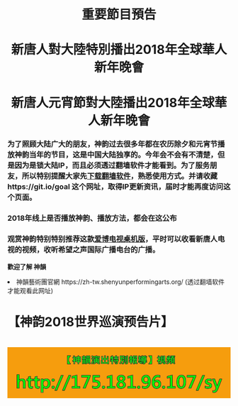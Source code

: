 <h1 align="center"><b>重要節目預告</b></h1>
<h1 align="center"><b>新唐人對大陸特別播出2018年全球華人新年晚會</b></h1>
<h1 align="center"><b>新唐人元宵節對大陸播出2018年全球華人新年晚會</b></h1>


<h3>为了照顾大陆广大的朋友，神韵过去很多年都在农历除夕和元宵节播放神韵当年的节目，这是中国大陆独享的。今年会不会有不清楚，但是因为是锁大陆IP，而且必须透过翻墙软件才能看到。为了服务朋友，所以特别提醒大家先<a href="https://github.com/gb3344/show1/blob/master/free.md">下载翻墙软件</a>，熟悉使用方式。并请收藏 https://git.io/goal 这个网址，取得IP更新资讯，届时才能再度访问这个页面。</h3>

<h3>2018年线上是否播放神韵、播放方法，都会在这公布</h3>


<h3>观赏神韵特别特别推荐这款<a href="https://github.com/gb3344/show1/blob/master/fanQing/Green_iPPOTV.exe?raw=true">爱博电视桌机版</a>，平时可以收看新唐人电视的视频，收听希望之声国际广播电台的广播。</h3>

<b>歡迎了解 神韻</b>
<li> 神韻藝術團官網 https://zh-tw.shenyunperformingarts.org/ (透过翻墙软件 才能观看此网址) 
<h1>【神韵2018世界巡演预告片】<h1>
<img src="img/sy-IP-orange-0205.jpg">

